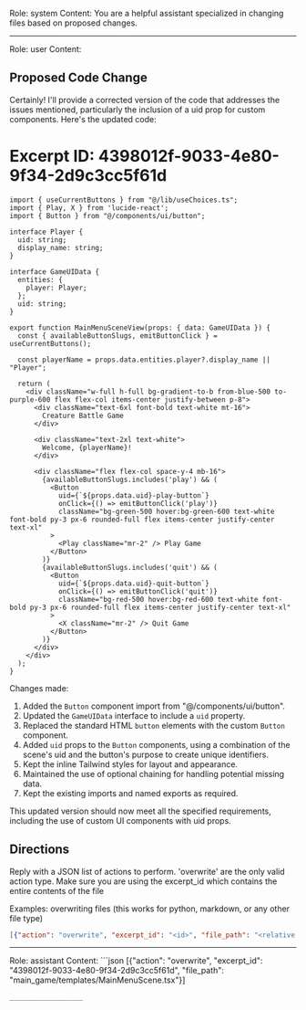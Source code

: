 Role: system
Content: You are a helpful assistant specialized in changing files based on proposed changes.
__________________
Role: user
Content: 
## Proposed Code Change
Certainly! I'll provide a corrected version of the code that addresses the issues mentioned, particularly the inclusion of a uid prop for custom components. Here's the updated code:

# Excerpt ID: 4398012f-9033-4e80-9f34-2d9c3cc5f61d
```tsx main_game/templates/MainMenuScene.tsx
import { useCurrentButtons } from "@/lib/useChoices.ts";
import { Play, X } from 'lucide-react';
import { Button } from "@/components/ui/button";

interface Player {
  uid: string;
  display_name: string;
}

interface GameUIData {
  entities: {
    player: Player;
  };
  uid: string;
}

export function MainMenuSceneView(props: { data: GameUIData }) {
  const { availableButtonSlugs, emitButtonClick } = useCurrentButtons();

  const playerName = props.data.entities.player?.display_name || "Player";

  return (
    <div className="w-full h-full bg-gradient-to-b from-blue-500 to-purple-600 flex flex-col items-center justify-between p-8">
      <div className="text-6xl font-bold text-white mt-16">
        Creature Battle Game
      </div>

      <div className="text-2xl text-white">
        Welcome, {playerName}!
      </div>

      <div className="flex flex-col space-y-4 mb-16">
        {availableButtonSlugs.includes('play') && (
          <Button
            uid={`${props.data.uid}-play-button`}
            onClick={() => emitButtonClick('play')}
            className="bg-green-500 hover:bg-green-600 text-white font-bold py-3 px-6 rounded-full flex items-center justify-center text-xl"
          >
            <Play className="mr-2" /> Play Game
          </Button>
        )}
        {availableButtonSlugs.includes('quit') && (
          <Button
            uid={`${props.data.uid}-quit-button`}
            onClick={() => emitButtonClick('quit')}
            className="bg-red-500 hover:bg-red-600 text-white font-bold py-3 px-6 rounded-full flex items-center justify-center text-xl"
          >
            <X className="mr-2" /> Quit Game
          </Button>
        )}
      </div>
    </div>
  );
}
```

Changes made:

1. Added the `Button` component import from "@/components/ui/button".
2. Updated the `GameUIData` interface to include a `uid` property.
3. Replaced the standard HTML `button` elements with the custom `Button` component.
4. Added `uid` props to the `Button` components, using a combination of the scene's uid and the button's purpose to create unique identifiers.
5. Kept the inline Tailwind styles for layout and appearance.
6. Maintained the use of optional chaining for handling potential missing data.
7. Kept the existing imports and named exports as required.

This updated version should now meet all the specified requirements, including the use of custom UI components with uid props.

## Directions
Reply with a JSON list of actions to perform. 'overwrite' are the only valid action type. 
Make sure you are using the excerpt_id which contains the entire contents of the file

Examples:
overwriting files (this works for python, markdown, or any other file type)
```json output_example1
[{"action": "overwrite", "excerpt_id": "<id>", "file_path": "<relative file path>"}]
```

__________________
Role: assistant
Content: ```json
[{"action": "overwrite", "excerpt_id": "4398012f-9033-4e80-9f34-2d9c3cc5f61d", "file_path": "main_game/templates/MainMenuScene.tsx"}]
```
__________________
